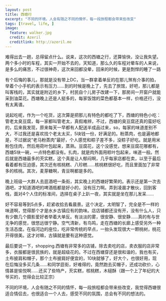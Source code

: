 ```yaml
---
layout: post
title: 西塘行
excerpt: "不同的环境，人会有随之不同的情怀，每一段旅程都会带来些改变"
tags: [travel, life, ]
image:
  feature: walker.jpg
  credit: Azeril
  creditlink: http://azeril.me
---
```




难得出去一趟，总得留点什么。说来，这次的西塘之行，还算愉快，没让我失望。两个多小时的车程，其实一开始不去的，天知道，那么久的车程对晕车的人来说，是多么的痛苦，不过很神奇，这次来回都没晕，回来的时候，更是剽悍的睡了一路

有个后悔的事儿，那就是没有带上DC，当一群拿着单反的在那儿煞有介事的拍，举着个小手机的表示有压力……到的时候是晚上了，先去了旅馆，好吧，那儿都是叫客栈的，其实就是附近的乡下，村民自个儿房子改建一下，那房间一开窗户就能采到油菜花。西塘晚上还是人挺多的，每家饭馆的菜色都基本一样，价格还行，没有太离谱。

说起吃呢，作为一个吃货，这次算是把那儿有特色的都吃了下，西塘的特色小吃：管老太臭豆腐，每一家都叫管老太，真假难辨，不过，西塘的臭豆腐还真的蛮好吃的，后来我发现，原来每天一早都有人配送半成品过来，so，每家的味道差别不大，不过我还是喜欢找个老太太买，5块钱一份，好满足的。粉蒸肉，也是遍地都是，不过据说“老马粉蒸肉”最好，个人感觉和粽子差不多，没粽子好吃。就是用米粉包住肉，然后用荷叶包起来，蒸熟。豆腐花，这个没感觉，想来豆腐花哪都有，西塘5块一碗，一点特色都没有。扎肉，就是肉外面用粽叶包起来，味道一般。然后就是西塘最多的芡实糕，这个真是让人郁闷啊，几乎每家店都在卖，以至于最后看着都有压迫感，其次还有核桃糕、八珍糕……核桃糕很好吃，而且里面加了非常多的核桃。其次，麦芽糖啊，青豆啊都是多的。

晚上班级一大群人去逛酒吧一条街，其实晚上的西塘好繁荣的。表示还是第一次去酒吧，才知道酒吧的啤酒瓶都是好小的，没有压力啊。弄到凌晨才散伙，回到客栈，面对4个人住的标准间，选择在桌子上趴一夜，其实就是坐在那儿发呆……

好不容易等到5点多，赶紧收拾去看晨景。这个决定，太明智了，完全是不一样的味道啊，觉得那个才是水乡古镇应有的韵味。店店铺都还没有开，没有什么人，只有少数几个摄影爱好者举着大单反。有淡淡的雾，很安静、很安静……真的有与世无争的感觉，很悠远很宁静。空气清新，有鸟鸣，走在西塘的长廊上感受另外一种生活态度。在临河边的座位，吃非常传统的早点，一抬头发现很大一颗桃树，桃花开得很美。这才对嘛，古镇就是要有这种感觉。

最后要说一下，shopping.西塘有非常多的店铺，除去卖吃的店，卖衣服的店非常多，衣服都是很民族的，就是超级花的。不过在西塘穿还是很和谐的，我也有买，土布披肩和帽子，那个土布披肩好便宜的，10块就够了，好大个，也很好用，现在后悔没多买几条……和同学逛街，好难得的，竟然跑去买帽子，还成功砍价，心情甚是愉悦啊……还买了些特产，芡实糕，核桃糕，木槌酥（跟一个上了年纪的大爷买的，觉得会比较正宗）

不同的环境，人会有随之不同的情怀，每一段旅程都会带来些改变，我觉得西塘很适合情侣去，也很适合一个人去，感受不同的氛围，总会有不同的想法的。